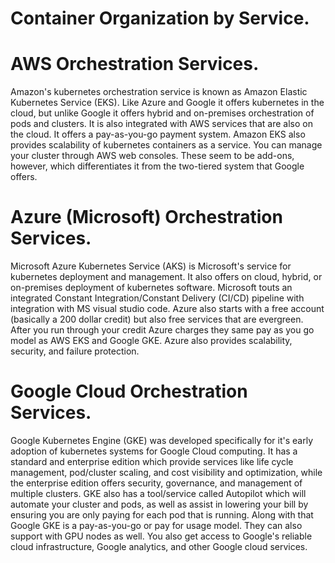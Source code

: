 # **Container Organization by Service.**

# AWS Orchestration Services.
   
Amazon's kubernetes orchestration service is known as Amazon Elastic Kubernetes Service (EKS).  Like Azure and Google it offers kubernetes in the cloud, but unlike Google it offers hybrid and on-premises orchestration of pods and clusters.  It is also integrated with AWS services that are also on the cloud.  It offers a pay-as-you-go payment system.  Amazon EKS also provides scalability of kubernetes containers as a service.  You can manage your cluster through AWS web consoles.  These seem to be add-ons, however, which differentiates it from the two-tiered system that Google offers.

# Azure (Microsoft) Orchestration Services.
    
Microsoft Azure Kubernetes Service (AKS) is Microsoft's service for kubernetes deployment and management.  It also offers on cloud, hybrid, or on-premises deployment of kubernetes software.  Microsoft touts an integrated Constant Integration/Constant Delivery (CI/CD) pipeline with integration with MS visual studio code.  Azure also starts with a free account (basically a 200 dollar credit) but also free services that are evergreen.  After you run through your credit Azure charges they same pay as you go model as AWS EKS and Google GKE.  Azure also provides scalability, security, and failure protection.

# Google Cloud Orchestration Services.

Google Kubernetes Engine (GKE) was developed specifically for it's early adoption of kubernetes systems for Google Cloud computing.  It has a standard and enterprise edition which provide services like life cycle management, pod/cluster scaling, and cost visibility and optimization, while the enterprise edition offers security, governance, and management of multiple clusters.  GKE also has a tool/service called Autopilot which will automate your cluster and pods, as well as assist in lowering your bill by ensuring you are only paying for each pod that is running.  Along with that Google GKE is a pay-as-you-go or pay for usage model.  They can also support with GPU nodes as well.  You also get access to Google's reliable cloud infrastructure, Google analytics, and other Google cloud services.